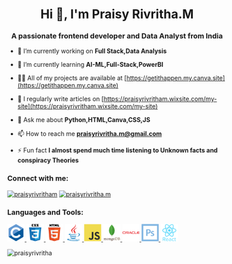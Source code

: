 <h1 align="center">Hi 👋, I'm Praisy Rivritha.M</h1>
<h3 align="center">A passionate frontend developer and Data Analyst from India</h3>

- 🔭 I’m currently working on **Full Stack,Data Analysis**

- 🌱 I’m currently learning **AI-ML,Full-Stack,PowerBI**

- 👨‍💻 All of my projects are available at [https://getithappen.my.canva.site](https://getithappen.my.canva.site)

- 📝 I regularly write articles on [https://praisyrivritham.wixsite.com/my-site](https://praisyrivritham.wixsite.com/my-site)

- 💬 Ask me about **Python,HTML,Canva,CSS,JS**

- 📫 How to reach me **praisyrivritha.m@gmail.com**

- ⚡ Fun fact **I almost spend much time listening to Unknown facts and conspiracy Theories**

<h3 align="left">Connect with me:</h3>
<p align="left">
<a href="https://twitter.com/praisyrivritham" target="blank"><img align="center" src="https://raw.githubusercontent.com/rahuldkjain/github-profile-readme-generator/master/src/images/icons/Social/twitter.svg" alt="praisyrivritham" height="30" width="40" /></a>
<a href="https://www.linkedin.com/in/praisy-rivritha-m-585279225/" target="blank"><img align="center" src="https://raw.githubusercontent.com/rahuldkjain/github-profile-readme-generator/master/src/images/icons/Social/linked-in-alt.svg" alt="praisyrivritha.m" height="30" width="40" /></a>
</p>

<h3 align="left">Languages and Tools:</h3>
<p align="left"> <a href="https://www.cprogramming.com/" target="_blank" rel="noreferrer"> <img src="https://raw.githubusercontent.com/devicons/devicon/master/icons/c/c-original.svg" alt="c" width="40" height="40"/> </a> <a href="https://www.w3schools.com/css/" target="_blank" rel="noreferrer"> <img src="https://raw.githubusercontent.com/devicons/devicon/master/icons/css3/css3-original-wordmark.svg" alt="css3" width="40" height="40"/> </a> <a href="https://www.w3.org/html/" target="_blank" rel="noreferrer"> <img src="https://raw.githubusercontent.com/devicons/devicon/master/icons/html5/html5-original-wordmark.svg" alt="html5" width="40" height="40"/> </a> <a href="https://www.java.com" target="_blank" rel="noreferrer"> <img src="https://raw.githubusercontent.com/devicons/devicon/master/icons/java/java-original.svg" alt="java" width="40" height="40"/> </a> <a href="https://developer.mozilla.org/en-US/docs/Web/JavaScript" target="_blank" rel="noreferrer"> <img src="https://raw.githubusercontent.com/devicons/devicon/master/icons/javascript/javascript-original.svg" alt="javascript" width="40" height="40"/> </a> <a href="https://www.mongodb.com/" target="_blank" rel="noreferrer"> <img src="https://raw.githubusercontent.com/devicons/devicon/master/icons/mongodb/mongodb-original-wordmark.svg" alt="mongodb" width="40" height="40"/> </a> <a href="https://www.oracle.com/" target="_blank" rel="noreferrer"> <img src="https://raw.githubusercontent.com/devicons/devicon/master/icons/oracle/oracle-original.svg" alt="oracle" width="40" height="40"/> </a> <a href="https://www.photoshop.com/en" target="_blank" rel="noreferrer"> <img src="https://raw.githubusercontent.com/devicons/devicon/master/icons/photoshop/photoshop-line.svg" alt="photoshop" width="40" height="40"/> </a> <a href="https://reactjs.org/" target="_blank" rel="noreferrer"> <img src="https://raw.githubusercontent.com/devicons/devicon/master/icons/react/react-original-wordmark.svg" alt="react" width="40" height="40"/> </a> </p>

<p><img align="center" src="https://github-readme-stats.vercel.app/api/top-langs?username=praisyrivritha&show_icons=true&locale=en&layout=compact" alt="praisyrivritha" /></p>
